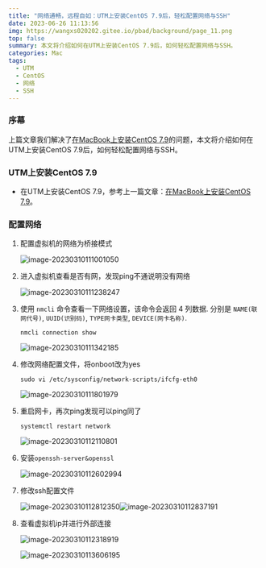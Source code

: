 ```yaml
---
title: "网络通畅，远程自如：UTM上安装CentOS 7.9后，轻松配置网络与SSH"
date: 2023-06-26 11:13:56
img: https://wangxs020202.gitee.io/pbad/background/page_11.png
top: false
summary: 本文将介绍如何在UTM上安装CentOS 7.9后，如何轻松配置网络与SSH。
categories: Mac
tags:
  - UTM
  - CentOS
  - 网络
  - SSH
---
```


### 序幕

上篇文章我们解决了[在MacBook上安装CentOS 7.9](https://sirxs.cn/2023/06/26/page-id-10/)的问题，本文将介绍如何在UTM上安装CentOS 7.9后，如何轻松配置网络与SSH。

### UTM上安装CentOS 7.9

- 在UTM上安装CentOS 7.9，参考上一篇文章：[在MacBook上安装CentOS 7.9](https://sirxs.cn/2023/06/26/page-id-10/)。

### 配置网络

1. 配置虚拟机的网络为桥接模式

   ![image-20230310111001050](https://wangxs020202.gitee.io/pbad/new/image-20230310111001050.png)

2. 进入虚拟机查看是否有网，发现ping不通说明没有网络

   ![image-20230310111238247](https://wangxs020202.gitee.io/pbad/new/image-20230310111238247.png)

3. 使用 `nmcli` 命令查看一下网络设置，该命令会返回 4 列数据. 分别是 `NAME(联网代号)`, `UUID(识别码)`, `TYPE网卡类型`, `DEVICE(网卡名称)`.

   ```shell
   nmcli connection show
   ```

   ![image-20230310111342185](https://wangxs020202.gitee.io/pbad/new/image-20230310111342185.png)

4. 修改网络配置文件，将onboot改为yes

   ```shell
   sudo vi /etc/sysconfig/network-scripts/ifcfg-eth0
   ```

   ![image-20230310111801979](https://wangxs020202.gitee.io/pbad/new/image-20230310111801979.png)

5. 重启网卡，再次ping发现可以ping同了

   ```
   systemctl restart network
   ```

   ![image-20230310112110801](https://wangxs020202.gitee.io/pbad/new/image-20230310112110801.png)

6. 安装`openssh-server&openssl`

   ![image-20230310112602994](https://wangxs020202.gitee.io/pbad/new/image-20230310112602994.png)

7. 修改ssh配置文件

   ![image-20230310112812350](https://wangxs020202.gitee.io/pbad/new/image-20230310112812350.png)![image-20230310112837191](https://wangxs020202.gitee.io/pbad/new/image-20230310112837191.png)

8. 查看虚拟机ip并进行外部连接

   ![image-20230310112318919](https://wangxs020202.gitee.io/pbad/new/image-20230310112318919.png)

   ![image-20230310113606195](https://wangxs020202.gitee.io/pbad/new/image-20230310113606195.png)


